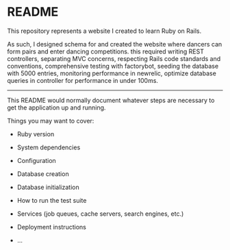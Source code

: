 # README

This repository represents a website I created to learn Ruby on Rails. 

As such, I designed schema for and created the website where dancers can form pairs and enter dancing competitions. this required writing REST controllers, separating MVC concerns, respecting Rails code standards and conventions, comprehensive testing with factorybot, seeding the database with 5000 entries, monitoring performance in newrelic, optimize database queries in controller for performance in under 100ms.


----

This README would normally document whatever steps are necessary to get the
application up and running.

Things you may want to cover:

* Ruby version

* System dependencies

* Configuration

* Database creation

* Database initialization

* How to run the test suite

* Services (job queues, cache servers, search engines, etc.)

* Deployment instructions

* ...
